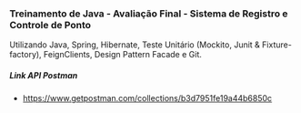 ### Treinamento de Java - Avaliação Final - Sistema de Registro e Controle de Ponto
Utilizando Java, Spring, Hibernate, Teste Unitário (Mockito, Junit & Fixture-factory), FeignClients, Design Pattern Facade e Git.

##### Link API Postman

* https://www.getpostman.com/collections/b3d7951fe19a44b6850c

